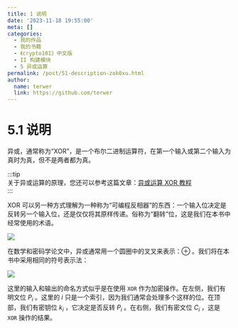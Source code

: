 ```yaml
---
title: 1 说明
date: '2023-11-18 19:55:00'
meta: []
categories:
  - 我的作品
  - 我的书籍
  - 《crypto101》中文版
  - II 构建模块
  - 5 异或运算
permalink: /post/51-description-zok0xu.html
author:
  name: terwer
  link: https://github.com/terwer
---
```



<!-- more -->




# 5.1 说明

异或，通常称为“XOR”，是一个布尔二进制运算符，在第一个输入或第二个输入为真时为真，但不是两者都为真。

:::tip  
关于异或运算的原理，您还可以参考这篇文章：[异或运算 XOR 教程](https://www.ruanyifeng.com/blog/2021/01/_xor.html)  
:::

XOR 可以另一种方式理解为一种称为“可编程反相器”的东西：一个输入位决定是反转另一个输入位，还是仅仅将其原样传递。俗称为“翻转”位，这是我们在本书中经常使用的术语。

![](https://img1.terwer.space/api/public/202311162102176.png)

在数学和密码学论文中，异或通常用一个圆圈中的叉叉来表示：$⊕$ 。我们将在本书中采用相同的符号表示法：

![](https://img1.terwer.space/api/public/202311162122057.png)

这里的输入和输出的命名方式似乎是在使用 `XOR` 作为加密操作。在左侧，我们有明文位 $P_i$ 。这里的 $i$ 只是一个索引，因为我们通常会处理多个这样的位。在顶部，我们有密钥位 $k_i$ ，它决定是否反转 $P_i$ 。在右侧，我们有密文位 $C_i$ ，这是 `XOR` 操作的结果。
